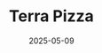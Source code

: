 ---
title: Terra Pizza
address: 67 rue des Gravilliers, 75003 Paris
date: 2025-05-09
ratings:
- 4
foodtags:
- pizza
countrycodes:
- ITA
cover: DSC05405
---